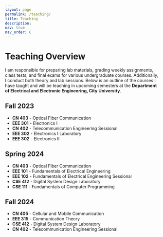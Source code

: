 ```yaml
---
layout: page
permalink: /teaching/
title: Teaching
description: 
nav: true
nav_order: 6
---
```


# Teaching Overview

I am responsible for preparing lab materials, grading weekly assignments, class tests, and final exams for various undergraduate courses. Additionally, I conduct both theory and lab sessions. Below is an outline of the courses I have taught and will be teaching in upcoming semesters at the **Department of Electrical and Electronic Engineering, City University**.

## Fall 2023
- **CN 403** - Optical Fiber Communication
- **EEE 301** - Electronics I
- **CN 402** - Telecommunication Engineering Sessional
- **EEE 302** - Electronics I Laboratory
- **EEE 302** - Electronics II

## Spring 2024
- **CN 403** - Optical Fiber Communication
- **EEE 101** - Fundamentals of Electrical Engineering
- **EEE 102** - Fundamentals of Electrical Engineering Sessional
- **CSE 412** - Digital System Design Laboratory
- **CSE 111** - Fundamentals of Computer Programming

## Fall 2024
- **CN 405** - Cellular and Mobile Communication
- **EEE 315** - Communication Theory
- **CSE 412** - Digital System Design Laboratory
- **CN 402** - Telecommunication Engineering Sessional
